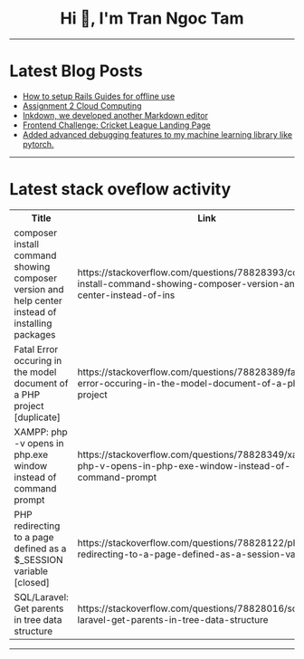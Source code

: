 <h1 align="center">Hi 👋, I'm Tran Ngoc Tam</h1>

---

# Latest Blog Posts 
<!-- BLOG-POST-LIST:START -->
- [How to setup Rails Guides for offline use](https://dev.to/hrishio/how-to-setup-rails-guides-for-offline-use-1ho1)
- [Assignment 2 Cloud Computing](https://dev.to/wedekaov/assignment-2-cloud-computing-1h8a)
- [Inkdown, we developed another Markdown editor](https://dev.to/1943time/inkdown-we-developed-another-markdown-editor-4835)
- [Frontend Challenge: Cricket League Landing Page](https://dev.to/chintanonweb/frontend-challenge-cricket-league-landing-page-24p2)
- [Added advanced debugging features to my machine learning library like pytorch.](https://dev.to/okerew/added-advanced-debugging-features-to-my-machine-learning-library-like-pytorch-2m37)
<!-- BLOG-POST-LIST:END -->

---

# Latest stack oveflow activity
<table>
  <tr><th>Title</th><th>Link</th></tr>
  <!-- STACKOVERFLOW:START --><tr><td>composer install command showing composer version and help center instead of installing packages</td><td>https://stackoverflow.com/questions/78828393/composer-install-command-showing-composer-version-and-help-center-instead-of-ins</td></tr><tr><td>Fatal Error occuring in the model document of a PHP project [duplicate]</td><td>https://stackoverflow.com/questions/78828389/fatal-error-occuring-in-the-model-document-of-a-php-project</td></tr><tr><td>XAMPP: php -v opens in php.exe window instead of command prompt</td><td>https://stackoverflow.com/questions/78828349/xampp-php-v-opens-in-php-exe-window-instead-of-command-prompt</td></tr><tr><td>PHP redirecting to a page defined as a $_SESSION variable [closed]</td><td>https://stackoverflow.com/questions/78828122/php-redirecting-to-a-page-defined-as-a-session-variable</td></tr><tr><td>SQL/Laravel: Get parents in tree data structure</td><td>https://stackoverflow.com/questions/78828016/sql-laravel-get-parents-in-tree-data-structure</td></tr><!-- STACKOVERFLOW:END -->
</table>

---



